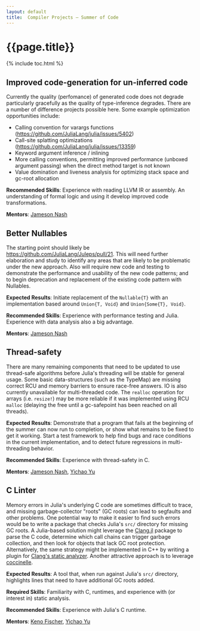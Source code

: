 ```yaml
---
layout: default
title:  Compiler Projects – Summer of Code
---
```


# {{page.title}}

{% include toc.html %}

## Improved code-generation for un-inferred code

Currently the quality (perfomance) of generated code does not degrade particularly gracefully as the quality of type-inference degrades. There are a number of difference projects possible here. Some example optimization opportunities include:

- Calling convention for varargs functions (https://github.com/JuliaLang/julia/issues/5402)
- Call-site splatting optimizations (https://github.com/JuliaLang/julia/issues/13359)
- Keyword argument inference / inlining
- More calling conventions, permitting improved performance (unboxed argument passing) when the direct method target is not known
- Value domination and liveness analysis for optimizing stack space and gc-root allocation

**Recommended Skills**: Experience with reading LLVM IR or assembly. An understanding of formal logic and using it develop improved code transformations.

**Mentors**: [Jameson Nash](https://github.com/vtjnash)

## Better Nullables

The starting point should likely be https://github.com/JuliaLang/Juleps/pull/21. This will need further elaboration and study to identify any areas that are likely to be problematic under the new approach. Also will require new code and testing to demonstrate the performance and usability of the new code patterns; and to begin deprecation and replacement of the existing code pattern with Nullables.

**Expected Results**: Initiate replacement of the `Nullable{T}` with an implementation based around `Union{T, Void}` and `Union{Some{T}, Void}`.

**Recommended Skills**: Experience with performance testing and Julia. Experience with data analysis also a big advantage.

**Mentors**: [Jameson Nash](https://github.com/vtjnash)

## Thread-safety

There are many remaining components that need to be updated to use thread-safe algorithms before Julia's threading will be stable for general usage. Some basic data-structures (such as the TypeMap) are missing correct RCU and memory barriers to ensure race-free answers. IO is also currently unavailable for multi-threaded code. The `realloc` operation for arrays (i.e. `resize!`) may be more reliable if it was implemented using RCU `malloc` (delaying the free until a gc-safepoint has been reached on all threads).

**Expected Results**: Demonstrate that a program that fails at the beginning of the summer can now run to completion, or show what remains to be fixed to get it working. Start a test framework to help find bugs and race conditions in the current implementation, and to detect future regressions in multi-threading behavior.

**Recommended Skills**: Experience with thread-safety in C.

**Mentors**: [Jameson Nash](https://github.com/vtjnash), [Yichao Yu](https://github.com/yuyichao)

## C Linter

Memory errors in Julia's underlying C code are sometimes difficult to trace, and missing garbage-collector "roots" (GC roots) can lead to segfaults and other problems. One potential way to make it easier to find such errors would be to write a package that checks Julia's `src/` directory for missing GC roots. A Julia-based solution might leverage the [Clang.jl](https://github.com/ihnorton/Clang.jl) package to parse the C code, determine which call chains can trigger garbage collection, and then look for objects that lack GC root protection. Alternatively, the same strategy might be implemented in C++ by writing a plugin for [Clang's static analyzer](http://clang-analyzer.llvm.org/). Another attractive approach is to leverage [coccinelle](http://coccinelle.lip6.fr/).

**Expected Results**: A tool that, when run against Julia's `src/` directory, highlights lines that need to have additional GC roots added.

**Required Skills**: Familiarity with C, runtimes, and experience with (or interest in) static analysis.

**Recommended Skills**: Experience with Julia's C runtime.

**Mentors**: [Keno Fischer](https://github.com/Keno), [Yichao Yu](https://github.com/yuyichao)

